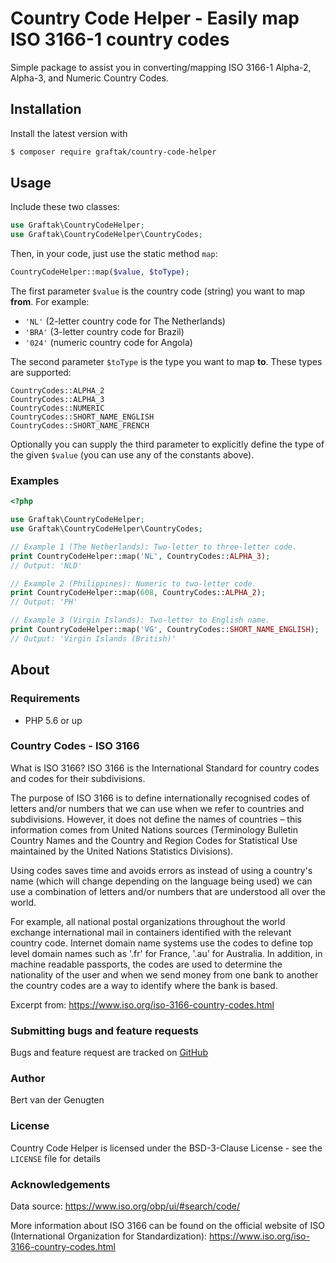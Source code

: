 # Country Code Helper - Easily map ISO 3166-1 country codes

Simple package to assist you in converting/mapping ISO 3166-1 Alpha-2, Alpha-3, and Numeric Country Codes.

## Installation

Install the latest version with

```bash
$ composer require graftak/country-code-helper
```

## Usage

Include these two classes:
```php
use Graftak\CountryCodeHelper;
use Graftak\CountryCodeHelper\CountryCodes;
```

Then, in your code, just use the static method `map`:

```php
CountryCodeHelper::map($value, $toType);
```

The first parameter `$value` is the country code (string) you want to map **from**. For example:
- `'NL'` (2-letter country code for The Netherlands)
- `'BRA'` (3-letter country code for Brazil)
- `'024'` (numeric country code for Angola)

The second parameter `$toType` is the type you want to map **to**. These types are supported:
```
CountryCodes::ALPHA_2
CountryCodes::ALPHA_3
CountryCodes::NUMERIC
CountryCodes::SHORT_NAME_ENGLISH
CountryCodes::SHORT_NAME_FRENCH
```

Optionally you can supply the third parameter to explicitly define the type of the given `$value` (you can use any of the constants above).

### Examples
```php
<?php

use Graftak\CountryCodeHelper;
use Graftak\CountryCodeHelper\CountryCodes;

// Example 1 (The Netherlands): Two-letter to three-letter code.
print CountryCodeHelper::map('NL', CountryCodes::ALPHA_3);
// Output: 'NLD'

// Example 2 (Philippines): Numeric to two-letter code.
print CountryCodeHelper::map(608, CountryCodes::ALPHA_2);
// Output: 'PH'

// Example 3 (Virgin Islands): Two-letter to English name.
print CountryCodeHelper::map('VG', CountryCodes::SHORT_NAME_ENGLISH);
// Output: 'Virgin Islands (British)'
```

## About

### Requirements

- PHP 5.6 or up

### Country Codes - ISO 3166

What is ISO 3166?
ISO 3166 is the International Standard for country codes and codes for their subdivisions.

The purpose of ISO 3166 is to define internationally recognised codes of letters and/or numbers that we can use when we refer to countries and subdivisions. However, it does not define the names of countries – this information comes from United Nations sources (Terminology Bulletin Country Names and the Country and Region Codes for Statistical Use maintained by the United Nations Statistics Divisions).

Using codes saves time and avoids errors as instead of using a country's name (which will change depending on the language being used) we can use a combination of letters and/or numbers that are understood all over the world.

For example, all national postal organizations throughout the world exchange international mail in containers identified with the relevant country code. Internet domain name systems use the codes to define top level domain names such as '.fr' for France, '.au' for Australia. In addition, in machine readable passports, the codes are used to determine the nationality of the user and when we send money from one bank to another the country codes are a way to identify where the bank is based.

Excerpt from: https://www.iso.org/iso-3166-country-codes.html

### Submitting bugs and feature requests

Bugs and feature request are tracked on [GitHub](https://github.com/graftak/country-code-helper/issues)

### Author

Bert van der Genugten

### License

Country Code Helper is licensed under the BSD-3-Clause License - see the `LICENSE` file for details

### Acknowledgements
Data source: https://www.iso.org/obp/ui/#search/code/

More information about ISO 3166 can be found on the official website of ISO (International Organization for Standardization):
https://www.iso.org/iso-3166-country-codes.html
